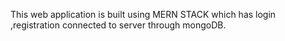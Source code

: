 This web application is built using MERN STACK which has login ,registration connected to server through mongoDB.
